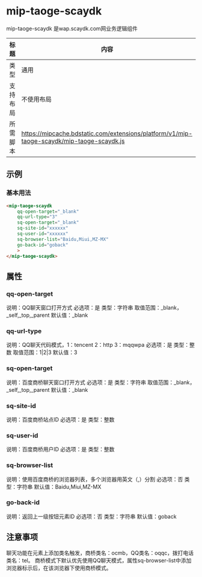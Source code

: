 # mip-taoge-scaydk

mip-taoge-scaydk 是wap.scaydk.com网业务逻辑组件

标题|内容
----|----
类型|通用
支持布局|不使用布局
所需脚本|https://mipcache.bdstatic.com/extensions/platform/v1/mip-taoge-scaydk/mip-taoge-scaydk.js

## 示例

### 基本用法
```html
<mip-taoge-scaydk
    qq-open-target="_blank"
    qq-url-type="3"
    sq-open-target="_blank"
    sq-site-id="xxxxxx"
    sq-user-id="xxxxxx"
    sq-browser-list="Baidu,Miui,MZ-MX"
    go-back-id="goback"
    >
</mip-taoge-scaydk>
```

## 属性

### qq-open-target

说明：QQ聊天窗口打开方式
必选项：是
类型：字符串
取值范围：_blank，_self,_top,_parent
默认值：_blank

### qq-url-type

说明：QQ聊天代码模式，1：tencent 2：http 3：mqqwpa
必选项：是
类型：整数
取值范围：1|2|3
默认值：3

### sq-open-target

说明：百度商桥聊天窗口打开方式
必选项：是
类型：字符串
取值范围：_blank，_self,_top,_parent
默认值：_blank

### sq-site-id

说明：百度商桥站点ID
必选项：是
类型：整数

### sq-user-id

说明：百度商桥用户ID
必选项：是
类型：整数

### sq-browser-list

说明：使用百度商桥的浏览器列表，多个浏览器用英文（,）分割
必选项：否
类型：字符串
默认值：Baidu,Miui,MZ-MX

### go-back-id

说明：返回上一级按钮元素ID
必选项：否
类型：字符串
默认值：goback

## 注意事项

聊天功能在元素上添加类名触发，商桥类名：ocmb，QQ类名：oqqc，拨打电话类名：tel。
商桥模式下默认优先使用QQ聊天模式，属性sq-browser-list中添加浏览器标示后，在该浏览器下使用商桥模式。